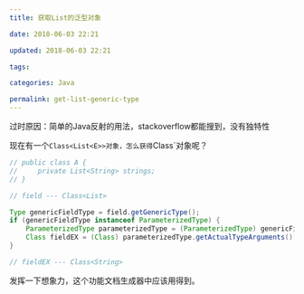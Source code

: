 ```yaml
---
title: 获取List的泛型对象

date: 2018-06-03 22:21

updated: 2018-06-03 22:21

tags:

categories: Java

permalink: get-list-generic-type
---
```


过时原因：简单的Java反射的用法，stackoverflow都能搜到，没有独特性

现在有一个`Class<List<E>>对象，怎么获得`Class<E>`对象呢？



~~~java
// public class A {
//     private List<String> strings;   
// }

// field --- Class<List>

Type genericFieldType = field.getGenericType();
if (genericFieldType instanceof ParameterizedType) {
    ParameterizedType parameterizedType = (ParameterizedType) genericFieldType;
    Class fieldEX = (Class) parameterizedType.getActualTypeArguments()[0];
}

// fieldEX --- Class<String>
~~~



发挥一下想象力，这个功能文档生成器中应该用得到。